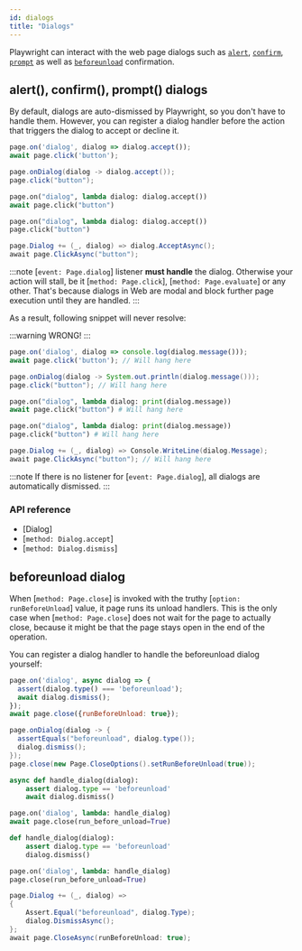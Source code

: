```yaml
---
id: dialogs
title: "Dialogs"
---
```


Playwright can interact with the web page dialogs such as [`alert`](https://developer.mozilla.org/en-US/docs/Web/API/Window/alert), [`confirm`](https://developer.mozilla.org/en-US/docs/Web/API/Window/confirm), [`prompt`](https://developer.mozilla.org/en-US/docs/Web/API/Window/prompt) as well as [`beforeunload`](https://developer.mozilla.org/en-US/docs/Web/API/Window/beforeunload_event) confirmation.

<!-- TOC -->

## alert(), confirm(), prompt() dialogs

By default, dialogs are auto-dismissed by Playwright, so you don't have to handle them. However, you can register a dialog handler before the action that triggers the dialog to accept or decline it.

```js
page.on('dialog', dialog => dialog.accept());
await page.click('button');
```

```java
page.onDialog(dialog -> dialog.accept());
page.click("button");
```

```python async
page.on("dialog", lambda dialog: dialog.accept())
await page.click("button")
```

```python sync
page.on("dialog", lambda dialog: dialog.accept())
page.click("button")
```

```csharp
page.Dialog += (_, dialog) => dialog.AcceptAsync();
await page.ClickAsync("button");
```

:::note
[`event: Page.dialog`] listener **must handle** the dialog. Otherwise your action will stall, be it [`method: Page.click`], [`method: Page.evaluate`] or any other. That's because dialogs in Web are modal and block further page execution until they are handled.
:::

As a result, following snippet will never resolve:

:::warning
WRONG!
:::

```js
page.on('dialog', dialog => console.log(dialog.message()));
await page.click('button'); // Will hang here
```

```java
page.onDialog(dialog -> System.out.println(dialog.message()));
page.click("button"); // Will hang here
```

```python async
page.on("dialog", lambda dialog: print(dialog.message))
await page.click("button") # Will hang here
```

```python sync
page.on("dialog", lambda dialog: print(dialog.message))
page.click("button") # Will hang here
```

```csharp
page.Dialog += (_, dialog) => Console.WriteLine(dialog.Message);
await page.ClickAsync("button"); // Will hang here
```

:::note
If there is no listener for [`event: Page.dialog`], all dialogs are automatically dismissed.
:::

### API reference

- [Dialog]
- [`method: Dialog.accept`]
- [`method: Dialog.dismiss`]

## beforeunload dialog

When [`method: Page.close`] is invoked with the truthy [`option: runBeforeUnload`] value, it page runs its unload handlers. This is the only case when [`method: Page.close`] does not wait for the page to actually close, because it might be that the page stays open in the end of the operation.

You can register a dialog handler to handle the beforeunload dialog yourself:

```js
page.on('dialog', async dialog => {
  assert(dialog.type() === 'beforeunload');
  await dialog.dismiss();
});
await page.close({runBeforeUnload: true});
```

```java
page.onDialog(dialog -> {
  assertEquals("beforeunload", dialog.type());
  dialog.dismiss();
});
page.close(new Page.CloseOptions().setRunBeforeUnload(true));
```

```python async
async def handle_dialog(dialog):
    assert dialog.type == 'beforeunload'
    await dialog.dismiss()

page.on('dialog', lambda: handle_dialog)
await page.close(run_before_unload=True)
```

```python sync
def handle_dialog(dialog):
    assert dialog.type == 'beforeunload'
    dialog.dismiss()

page.on('dialog', lambda: handle_dialog)
page.close(run_before_unload=True)
```

```csharp
page.Dialog += (_, dialog) =>
{
    Assert.Equal("beforeunload", dialog.Type);
    dialog.DismissAsync();
};
await page.CloseAsync(runBeforeUnload: true);
```
